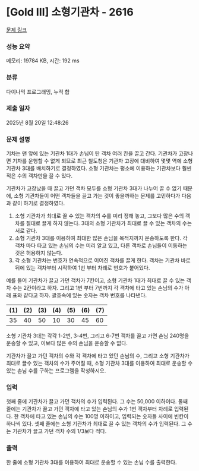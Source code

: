 # [Gold III] 소형기관차 - 2616 

[문제 링크](https://www.acmicpc.net/problem/2616) 

### 성능 요약

메모리: 19784 KB, 시간: 192 ms

### 분류

다이나믹 프로그래밍, 누적 합

### 제출 일자

2025년 8월 20일 12:48:26

### 문제 설명

<p>기차는 맨 앞에 있는 기관차 1대가 손님이 탄 객차 여러 칸을 끌고 간다. 기관차가 고장나면 기차를 운행할 수 없게 되므로 최근 철도청은 기관차 고장에 대비하여 몇몇 역에 소형 기관차 3대를 배치하기로 결정하였다. 소형 기관차는 평소에 이용하는 기관차보다 훨씬 적은 수의 객차만을 끌 수 있다.</p>

<p>기관차가 고장났을 때 끌고 가던 객차 모두를 소형 기관차 3대가 나누어 끌 수 없기 때문에, 소형 기관차들이 어떤 객차들을 끌고 가는 것이 좋을까하는 문제를 고민하다가 다음과 같이 하기로 결정하였다.</p>

<ol>
	<li>소형 기관차가 최대로 끌 수 있는 객차의 수를 미리 정해 놓고, 그보다 많은 수의 객차를 절대로 끌게 하지 않는다. 3대의 소형 기관차가 최대로 끌 수 있는 객차의 수는 서로 같다.</li>
	<li>소형 기관차 3대를 이용하여 최대한 많은 손님을 목적지까지 운송하도록 한다. 각 객차 마다 타고 있는 손님의 수는 미리 알고 있고, 다른 객차로 손님들이 이동하는 것은 허용하지 않는다.</li>
	<li>각 소형 기관차는 번호가 연속적으로 이어진 객차를 끌게 한다. 객차는 기관차 바로 뒤에 있는 객차부터 시작하여 1번 부터 차례로 번호가 붙어있다.</li>
</ol>

<p>예를 들어 기관차가 끌고 가던 객차가 7칸이고, 소형 기관차 1대가 최대로 끌 수 있는 객차 수는 2칸이라고 하자. 그리고 1번 부터 7번까지 각 객차에 타고 있는 손님의 수가 아래 표와 같다고 하자. 괄호속에 있는 숫자는 객차 번호를 나타낸다.</p>

<table class="table table-bordered table-center-35 td-center th-center td-width-5">
	<thead>
		<tr>
			<th>(1)</th>
			<th>(2)</th>
			<th>(3)</th>
			<th>(4)</th>
			<th>(5)</th>
			<th>(6)</th>
			<th>(7)</th>
		</tr>
	</thead>
	<tbody>
		<tr>
			<td>35</td>
			<td>40</td>
			<td>50</td>
			<td>10</td>
			<td>30</td>
			<td>45</td>
			<td>60</td>
		</tr>
	</tbody>
</table>

<p>소형 기관차 3대는 각각 1-2번, 3-4번, 그리고 6-7번 객차를 끌고 가면 손님 240명을 운송할 수 있고, 이보다 많은 수의 손님을 운송할 수 없다.</p>

<p>기관차가 끌고 가던 객차의 수와 각 객차에 타고 있던 손님의 수, 그리고 소형 기관차가 최대로 끌수 있는 객차의 수가 주어질 때, 소형 기관차 3대를 이용하여 최대로 운송할 수 있는 손님 수를 구하는 프로그램을 작성하시오.</p>

### 입력 

 <p>첫째 줄에 기관차가 끌고 가던 객차의 수가 입력된다. 그 수는 50,000 이하이다. 둘째 줄에는 기관차가 끌고 가던 객차에 타고 있는 손님의 수가 1번 객차부터 차례로 입력된다. 한 객차에 타고 있는 손님의 수는 100명 이하이고, 입력되는 숫자들 사이에 빈칸이 하나씩 있다. 셋째 줄에는 소형 기관차가 최대로 끌 수 있는 객차의 수가 입력된다. 그 수는 기관차가 끌고 가던 객차 수의 1/3보다 적다.</p>

### 출력 

 <p>한 줄에 소형 기관차 3대를 이용하여 최대로 운송할 수 있는 손님 수를 출력한다.</p>

